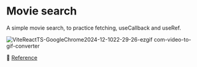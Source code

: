 # Movie search

A simple movie search, to practice fetching, useCallback and useRef.

![ViteReactTS-GoogleChrome2024-12-1022-29-26-ezgif com-video-to-gif-converter](https://github.com/user-attachments/assets/a166c8db-2581-4227-98fe-4e434c05e7fb)


🔑 [Reference](https://www.youtube.com/watch?v=GOEiMwDJ3lc&list=PLUofhDIg_38q4D0xNWp7FEHOTcZhjWJ29&index=5)
